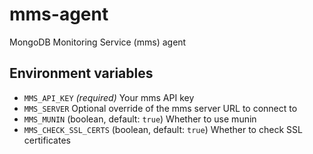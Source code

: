 mms-agent
==========

MongoDB Monitoring Service (mms) agent

Environment variables
---------------------

*  `MMS_API_KEY`  _(required)_ Your mms API key
*  `MMS_SERVER`  Optional override of the mms server URL to connect to
*  `MMS_MUNIN`   (boolean, default: `true`)  Whether to use munin
*  `MMS_CHECK_SSL_CERTS` (boolean, default: `true`) Whether to check SSL certificates


